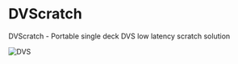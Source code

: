# DVScratch
DVScratch - Portable single deck DVS low latency scratch solution

![DVS](https://raw.githubusercontent.com/thecosmicboy/DVScratch/main/docs/assets/DVScratch.png)
